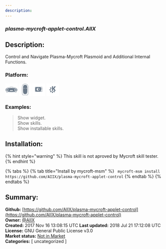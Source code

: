 ```yaml
---
description: 
---
```


### _plasma-mycroft-applet-control.AIIX_  
## Description:  
Control and Navigate Plasma-Mycroft Plasmoid and Additional Internal Functions.  
  
  
### Platform:  
 ![Mark I](../.gitbook/assets/mark-1-icon.png)  ![Mark II](../.gitbook/assets/mark-2-icon.png)  ![Picroft](../.gitbook/assets/picroft-icon.png)  ![plasmoid](../.gitbook/assets/kde.png)   
### Examples:  
> Show widget.  
> Show skills.  
> Show installable skills.  
  
## Installation:  
{% hint style="warning" %}
This skill is not aproved by Mycroft skill tester.
{% endhint %}
    
{% tabs %}
{% tab title="Install by mycroft-msm" %}
``` mycroft-msm install https://github.com/AIIX/plasma-mycroft-applet-control```
{% endtab %}
  {% endtabs %}
    
## Summary:  
**Github:** [https://github.com/AIIX/plasma-mycroft-applet-control](https://github.com/AIIX/plasma-mycroft-applet-control)  
**Owner:** [@AIIX](https://github.com/AIIX)  
**Created:** 2017 Nov 16 13:08:15 UTC  **Last updated:** 2018 Jul 21 17:12:08 UTC  
**License:** GNU General Public License v3.0  
**Market status:** [Not in Market](https://market.mycroft.ai/skill/)  
**Categories:** [ uncategorized ]   
